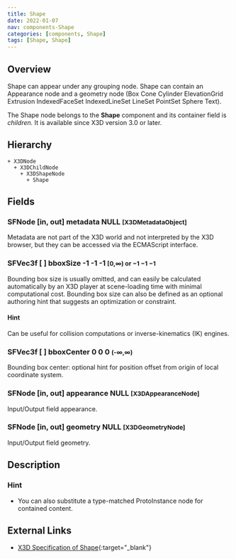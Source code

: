 ```yaml
---
title: Shape
date: 2022-01-07
nav: components-Shape
categories: [components, Shape]
tags: [Shape, Shape]
---
```

<style>
.post h3 {
  word-spacing: 0.2em;
}
</style>

## Overview

Shape can appear under any grouping node. Shape can contain an Appearance node and a geometry node (Box Cone Cylinder ElevationGrid Extrusion IndexedFaceSet IndexedLineSet LineSet PointSet Sphere Text).

The Shape node belongs to the **Shape** component and its container field is *children.* It is available since X3D version 3.0 or later.

## Hierarchy

```
+ X3DNode
  + X3DChildNode
    + X3DShapeNode
      + Shape
```

## Fields

### SFNode [in, out] **metadata** NULL <small>[X3DMetadataObject]</small>

Metadata are not part of the X3D world and not interpreted by the X3D browser, but they can be accessed via the ECMAScript interface.

### SFVec3f [ ] **bboxSize** -1 -1 -1 <small>[0,∞) or −1 −1 −1</small>

Bounding box size is usually omitted, and can easily be calculated automatically by an X3D player at scene-loading time with minimal computational cost. Bounding box size can also be defined as an optional authoring hint that suggests an optimization or constraint.

#### Hint

Can be useful for collision computations or inverse-kinematics (IK) engines.

### SFVec3f [ ] **bboxCenter** 0 0 0 <small>(-∞,∞)</small>

Bounding box center: optional hint for position offset from origin of local coordinate system.

### SFNode [in, out] **appearance** NULL <small>[X3DAppearanceNode]</small>

Input/Output field appearance.

### SFNode [in, out] **geometry** NULL <small>[X3DGeometryNode]</small>

Input/Output field geometry.

## Description

### Hint

- You can also substitute a type-matched ProtoInstance node for contained content.

## External Links

- [X3D Specification of Shape](https://www.web3d.org/documents/specifications/19775-1/V4.0/Part01/components/shape.html#Shape){:target="_blank"}
